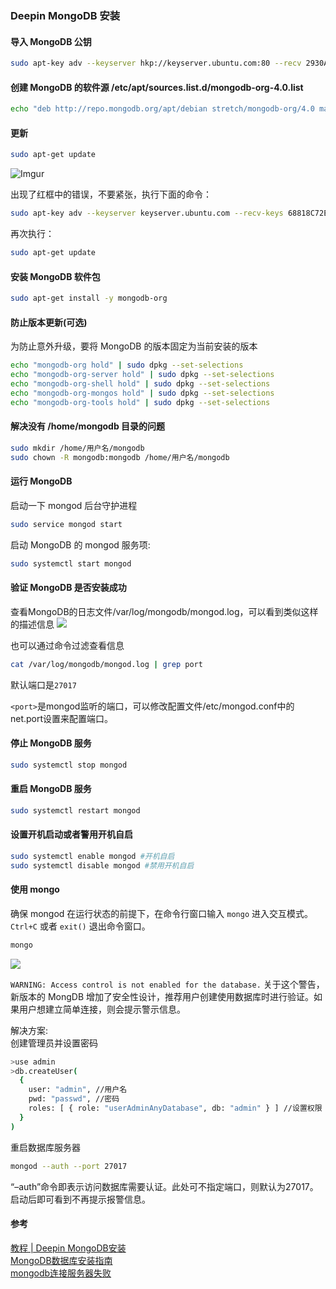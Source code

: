 ### Deepin MongoDB 安装

#### 导入 MongoDB 公钥
```bash
sudo apt-key adv --keyserver hkp://keyserver.ubuntu.com:80 --recv 2930ADAE8CAF5059EE73BB4B58712A2291FA4AD5
```

#### 创建 MongoDB 的软件源 /etc/apt/sources.list.d/mongodb-org-4.0.list
```bash
echo "deb http://repo.mongodb.org/apt/debian stretch/mongodb-org/4.0 main" | sudo tee /etc/apt/sources.list.d/mongodb-org-4.0.list
```

#### 更新
```bash
sudo apt-get update
```
![Imgur](https://i.imgur.com/D9kEKYM.jpg)

出现了红框中的错误，不要紧张，执行下面的命令：
```bash
sudo apt-key adv --keyserver keyserver.ubuntu.com --recv-keys 68818C72E52529D4
```
再次执行：
```bash
sudo apt-get update
```

#### 安装 MongoDB 软件包
```bash
sudo apt-get install -y mongodb-org
```

#### 防止版本更新(可选)
为防止意外升级，要将 MongoDB 的版本固定为当前安装的版本
```bash
echo "mongodb-org hold" | sudo dpkg --set-selections
echo "mongodb-org-server hold" | sudo dpkg --set-selections
echo "mongodb-org-shell hold" | sudo dpkg --set-selections
echo "mongodb-org-mongos hold" | sudo dpkg --set-selections
echo "mongodb-org-tools hold" | sudo dpkg --set-selections
```

#### 解决没有 /home/mongodb 目录的问题
```bash
sudo mkdir /home/用户名/mongodb
sudo chown -R mongodb:mongodb /home/用户名/mongodb
```

#### 运行 MongoDB

启动一下 mongod 后台守护进程
```bash
sudo service mongod start
```
启动 MongoDB 的 mongod 服务项:
```bash
sudo systemctl start mongod 
```
#### 验证 MongoDB 是否安装成功

查看MongoDB的日志文件/var/log/mongodb/mongod.log，可以看到类似这样的描述信息
![](https://pic3.zhimg.com/80/v2-3275a76221f058c3bbc78270873df032_hd.jpg)

也可以通过命令过滤查看信息
```bash
cat /var/log/mongodb/mongod.log | grep port
```
默认端口是`27017`

`<port>`是mongod监听的端口，可以修改配置文件/etc/mongod.conf中的net.port设置来配置端口。

#### 停止 MongoDB 服务

```bash
sudo systemctl stop mongod
```

#### 重启 MongoDB 服务

```bash
sudo systemctl restart mongod
```

#### 设置开机启动或者警用开机自启

```bash
sudo systemctl enable mongod #开机自启
sudo systemctl disable mongod #禁用开机自启
```

#### 使用 mongo

确保 mongod 在运行状态的前提下，在命令行窗口输入 `mongo` 进入交互模式。`Ctrl+C` 或者 `exit()` 退出命令窗口。

```bash
mongo
```
![](https://pic4.zhimg.com/80/v2-48c9611731e7dd6d07cd1413c32c7087_hd.jpg)

`WARNING: Access control is not enabled for the database.` 
关于这个警告，新版本的 MongDB 增加了安全性设计，推荐用户创建使用数据库时进行验证。如果用户想建立简单连接，则会提示警示信息。

解决方案:  
创建管理员并设置密码  

```bash
>use admin
>db.createUser(
  {
    user: "admin", //用户名
    pwd: "passwd", //密码
    roles: [ { role: "userAdminAnyDatabase", db: "admin" } ] //设置权限
  }
)
```

重启数据库服务器
```bash
mongod --auth --port 27017 
```
“–auth”命令即表示访问数据库需要认证。此处可不指定端口，则默认为27017。 
启动后即可看到不再提示报警信息。

#### 参考
[教程 | Deepin MongoDB安装](https://zhuanlan.zhihu.com/p/55958396)  
[MongoDB数据库安装指南](https://wiki.deepin.org/index.php?title=MongoDB%E6%95%B0%E6%8D%AE%E5%BA%93%E5%AE%89%E8%A3%85%E6%8C%87%E5%8D%97&language=zh)  
[mongodb连接服务器失败](https://bbs.deepin.org/forum.php?mod=viewthread&tid=157489&highlight=MongoDB)
